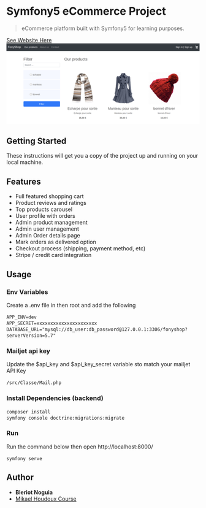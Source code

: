 # Symfony5 eCommerce Project

> eCommerce platform built with Symfony5 for learning purposes.

[See Website Here](https://fonyshop.herokuapp.com/)
[![screenshot](https://github.com/bleriotnoguia/symfony5-ecommerce/blob/main/public/assets/img/website.png)](https://theproshop.herokuapp.com/)

## Getting Started

These instructions will get you a copy of the project up and running on your local machine.

## Features

- Full featured shopping cart
- Product reviews and ratings
- Top products carousel
- User profile with orders
- Admin product management
- Admin user management
- Admin Order details page
- Mark orders as delivered option
- Checkout process (shipping, payment method, etc)
- Stripe / credit card integration

## Usage

### Env Variables

Create a .env file in then root and add the following

```
APP_ENV=dev
APP_SECRET=xxxxxxxxxxxxxxxxxxxxxx
DATABASE_URL="mysql://db_user:db_password@127.0.0.1:3306/fonyshop?serverVersion=5.7"
```

### Mailjet api key

Update the $api_key and $api_key_secret variable sto match your mailjet API Key

```
/src/Classe/Mail.php
```

### Install Dependencies (backend)

```
composer install
symfony console doctrine:migrations:migrate
```

### Run

Run the command below then open http://localhost:8000/

```
symfony serve
```

## Author

- **Bleriot Noguia**
- [Mikael Houdoux Course](https://www.udemy.com/course/apprendre-symfony-par-la-creation-dun-site-ecommerce/)
